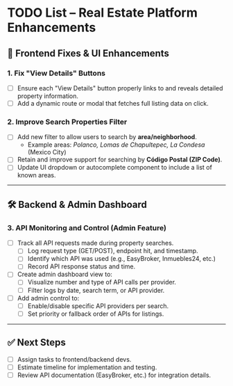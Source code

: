 # TODO List – Real Estate Platform Enhancements

## 🔧 Frontend Fixes & UI Enhancements

### 1. Fix "View Details" Buttons
- [ ] Ensure each "View Details" button properly links to and reveals detailed property information.
- [ ] Add a dynamic route or modal that fetches full listing data on click.

### 2. Improve Search Properties Filter
- [ ] Add new filter to allow users to search by **area/neighborhood**.
  - Example areas: *Polanco, Lomas de Chapultepec, La Condesa* (Mexico City)
- [ ] Retain and improve support for searching by **Código Postal (ZIP Code)**.
- [ ] Update UI dropdown or autocomplete component to include a list of known areas.

---

## 🛠️ Backend & Admin Dashboard

### 3. API Monitoring and Control (Admin Feature)
- [ ] Track all API requests made during property searches.
  - [ ] Log request type (GET/POST), endpoint hit, and timestamp.
  - [ ] Identify which API was used (e.g., EasyBroker, Inmuebles24, etc.)
  - [ ] Record API response status and time.
- [ ] Create admin dashboard view to:
  - [ ] Visualize number and type of API calls per provider.
  - [ ] Filter logs by date, search term, or API provider.
- [ ] Add admin control to:
  - [ ] Enable/disable specific API providers per search.
  - [ ] Set priority or fallback order of APIs for listings.

---

## ✅ Next Steps
- [ ] Assign tasks to frontend/backend devs.
- [ ] Estimate timeline for implementation and testing.
- [ ] Review API documentation (EasyBroker, etc.) for integration details.